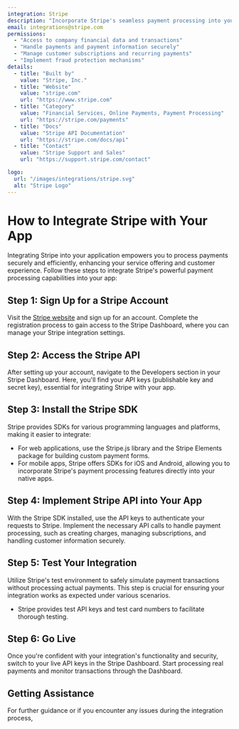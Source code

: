 ```yaml
---
integration: Stripe
description: "Incorporate Stripe's seamless payment processing into your app to offer secure, efficient, and versatile payment options. "
email: integrations@stripe.com
permissions:
  - "Access to company financial data and transactions"
  - "Handle payments and payment information securely"
  - "Manage customer subscriptions and recurring payments"
  - "Implement fraud protection mechanisms"
details:
  - title: "Built by"
    value: "Stripe, Inc."
  - title: "Website"
    value: "stripe.com"
    url: "https://www.stripe.com"
  - title: "Category"
    value: "Financial Services, Online Payments, Payment Processing"
    url: "https://stripe.com/payments"
  - title: "Docs"
    value: "Stripe API Documentation"
    url: "https://stripe.com/docs/api"
  - title: "Contact"
    value: "Stripe Support and Sales"
    url: "https://support.stripe.com/contact"

logo:
  url: "/images/integrations/stripe.svg"
  alt: "Stripe Logo"
---
```


# How to Integrate Stripe with Your App

Integrating Stripe into your application empowers you to process payments securely and efficiently, enhancing your service offering and customer experience. Follow these steps to integrate Stripe's powerful payment processing capabilities into your app:

## Step 1: Sign Up for a Stripe Account

Visit the [Stripe website](https://stripe.com) and sign up for an account. Complete the registration process to gain access to the Stripe Dashboard, where you can manage your Stripe integration settings.

## Step 2: Access the Stripe API

After setting up your account, navigate to the Developers section in your Stripe Dashboard. Here, you'll find your API keys (publishable key and secret key), essential for integrating Stripe with your app.

## Step 3: Install the Stripe SDK

Stripe provides SDKs for various programming languages and platforms, making it easier to integrate:

- For web applications, use the Stripe.js library and the Stripe Elements package for building custom payment forms.
- For mobile apps, Stripe offers SDKs for iOS and Android, allowing you to incorporate Stripe's payment processing features directly into your native apps.

## Step 4: Implement Stripe API into Your App

With the Stripe SDK installed, use the API keys to authenticate your requests to Stripe. Implement the necessary API calls to handle payment processing, such as creating charges, managing subscriptions, and handling customer information securely.

## Step 5: Test Your Integration

Utilize Stripe's test environment to safely simulate payment transactions without processing actual payments. This step is crucial for ensuring your integration works as expected under various scenarios.

- Stripe provides test API keys and test card numbers to facilitate thorough testing.

## Step 6: Go Live

Once you're confident with your integration's functionality and security, switch to your live API keys in the Stripe Dashboard. Start processing real payments and monitor transactions through the Dashboard.

## Getting Assistance

For further guidance or if you encounter any issues during the integration process,
